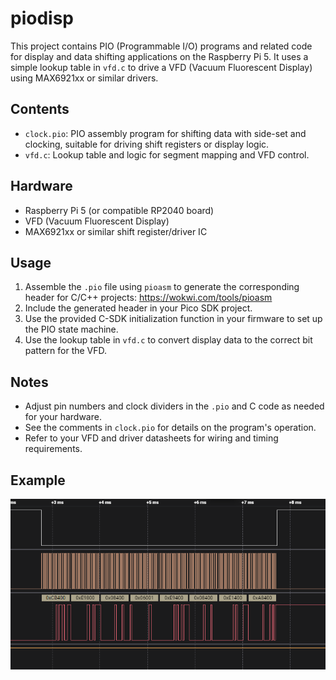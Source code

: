 # piodisp

This project contains PIO (Programmable I/O) programs and related code for display and data shifting applications on the Raspberry Pi 5. It uses a simple lookup table in `vfd.c` to drive a VFD (Vacuum Fluorescent Display) using MAX6921xx or similar drivers.

## Contents
- `clock.pio`: PIO assembly program for shifting data with side-set and clocking, suitable for driving shift registers or display logic.
- `vfd.c`: Lookup table and logic for segment mapping and VFD control.

## Hardware
- Raspberry Pi 5 (or compatible RP2040 board)
- VFD (Vacuum Fluorescent Display)
- MAX6921xx or similar shift register/driver IC

## Usage
1. Assemble the `.pio` file using `pioasm` to generate the corresponding header for C/C++ projects:
    https://wokwi.com/tools/pioasm
2. Include the generated header in your Pico SDK project.
3. Use the provided C-SDK initialization function in your firmware to set up the PIO state machine.
4. Use the lookup table in `vfd.c` to convert display data to the correct bit pattern for the VFD.

## Notes
- Adjust pin numbers and clock dividers in the `.pio` and C code as needed for your hardware.
- See the comments in `clock.pio` for details on the program's operation.
- Refer to your VFD and driver datasheets for wiring and timing requirements.

## Example
![Example Output](https://github.com/DenAutonomePirat/piodisp/blob/main/output.png)